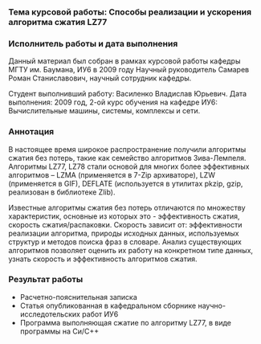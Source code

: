 ### Тема курсовой работы: Способы реализации и ускорения алгоритма сжатия LZ77
### Исполнитель работы и дата выполнения
Данный материал был собран в рамках курсовой работы кафедры МГТУ им. Баумана, ИУ6 в 2009 году
Научный руководитель Самарев Роман Станиславович, научный сотрудник кафедры.

Студент выполнивший работу: Василенко Владислав Юрьевич.
Дата выполнения: 2009 год, 2-ой курс обучения на кафедре ИУ6: Вычислительные машины, системы, комплексы и сети.
### Аннотация
В настоящее время широкое распространение получили алгоритмы сжатия без потерь, такие как семейство алгоритмов Зива-Лемпеля. Алгоритмы LZ77, LZ78 стали основой для многих более эффективных алгоритмов – LZMA (применяется в 7-Zip архиваторе), LZW (применяется в GIF), DEFLATE (используется в утилитах pkzip, gzip, реализован в библиотеке Zlib).

Известные алгоритмы сжатия без потерь отличаются по множеству характеристик, основные из которых это - эффективность сжатия, скорость сжатия/распаковки. Скорость зависит от: эффективности реализации алгоритма, природы исходных данных, используемых структур и методов поиска фраз в словаре. Анализ существующих алгоритмов позволяет оценить их работу на конкретном типе данных, узнать скорость и эффективность алгоритмов сжатия.
### Результат работы
* Расчетно-пояснительная записка
* Статья опубликованная в кафедральном сборнике научно-исследотельских работ ИУ6
* Программа выполняющая сжатие по алгоритму LZ77, в виде программы на Си/С++
